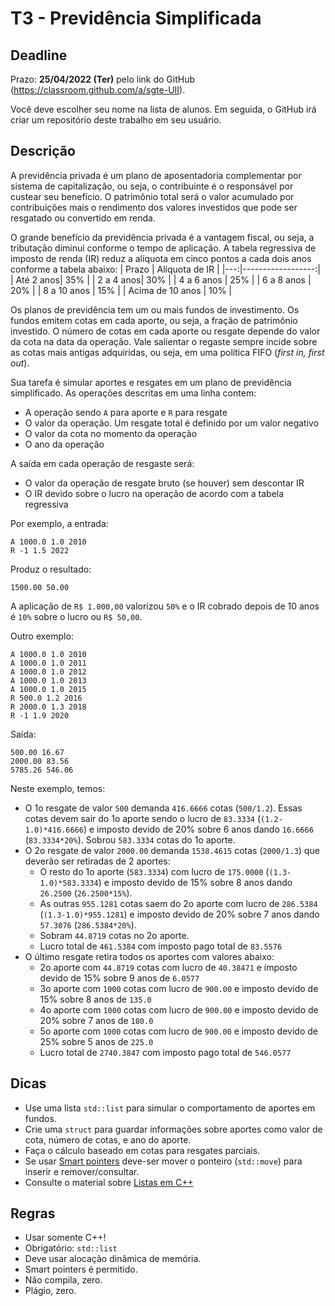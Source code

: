 
# T3 - Previdência Simplificada

## Deadline

Prazo: **25/04/2022 (Ter)** pelo link do GitHub (https://classroom.github.com/a/sgte-UII).

Você deve escolher seu nome na lista de alunos. Em seguida, o GitHub irá criar um repositório deste trabalho em seu usuário.

## Descrição

A previdência privada é um plano de aposentadoria complementar por sistema de capitalização, ou seja, o contribuinte é o responsável por custear seu benefício. O patrimônio total será o valor acumulado por contribuições mais o rendimento dos valores investidos que pode ser resgatado ou convertido em renda.

O grande benefício da previdência privada é a vantagem fiscal, ou seja, a tributação diminui conforme o tempo de aplicação. A tabela regressiva de imposto de renda (IR) reduz a alíquota em cinco pontos a cada dois anos conforme a tabela abaixo:
|  Prazo | Alíquota de IR |
|---:|------------------:|
| Até 2 anos| 35% |
| 2 a 4 anos| 30% |
| 4 a 6 anos | 25% | 
| 6 a 8 anos | 20% | 
| 8 a 10 anos | 15% | 
| Acima de 10 anos | 10% | 

Os planos de previdência tem um ou mais fundos de investimento. Os fundos emitem cotas em cada aporte, ou seja, a fração de patrimônio investido. O número de cotas em cada aporte ou resgate depende do valor da cota na data da operação. Vale salientar o regaste sempre incide sobre as cotas mais antigas adquiridas,  ou seja, em uma política FIFO (*first in, first out*).

Sua tarefa é simular aportes e resgates em um plano de previdência simplificado. As operações descritas em uma linha contem:
- A operação sendo `A` para aporte e `R` para resgate
- O valor da operação. Um resgate total é definido por um valor negativo
- O valor da cota no momento da operação
- O ano da operação

A saída em cada operação de resgaste será:
- O valor da operação de resgate bruto (se houver) sem descontar IR
- O IR devido sobre o lucro na operação de acordo com a tabela regressiva

Por exemplo, a entrada:
```
A 1000.0 1.0 2010
R -1 1.5 2022
```
Produz o resultado:
```
1500.00 50.00
```
A aplicação de `R$ 1.000,00` valorizou `50%` e  o IR cobrado depois de 10 anos é `10%` sobre o lucro ou `R$ 50,00`.

Outro exemplo:
```
A 1000.0 1.0 2010
A 1000.0 1.0 2011
A 1000.0 1.0 2012
A 1000.0 1.0 2013
A 1000.0 1.0 2015
R 500.0 1.2 2016
R 2000.0 1.3 2018
R -1 1.9 2020
```
Saída:
```
500.00 16.67
2000.00 83.56
5785.26 546.06
```

Neste exemplo, temos:
- O 1o resgate de valor `500` demanda `416.6666` cotas (`500/1.2`). Essas cotas devem sair do 1o aporte sendo o lucro de `83.3334` (`(1.2-1.0)*416.6666`) e imposto devido de 20% sobre 6 anos dando `16.6666`  (`83.3334*20%`). Sobrou `583.3334` cotas do 1o aporte.
- O 2o resgate de valor `2000.00` demanda `1538.4615` cotas (`2000/1.3`) que deverão ser retiradas de 2 aportes:
    - O resto do 1o aporte (`583.3334`) com lucro de `175.0000` (`(1.3-1.0)*583.3334`) e imposto devido de 15% sobre 8 anos dando `26.2500` (`26.2500*15%`).
    - As outras `955.1281` cotas saem do 2o aporte com lucro de `286.5384` (`(1.3-1.0)*955.1281`) e  imposto devido de 20% sobre 7 anos dando `57.3076` (`286.5384*20%`).  
    - Sobram `44.8719` cotas no 2o aporte.
    - Lucro total de `461.5384` com imposto pago total de `83.5576`
- O último resgate retira todos os aportes com valores abaixo:
    - 2o aporte com `44.8719` cotas com lucro de `40.38471` e imposto devido de 15% sobre 9 anos de `6.0577`
    - 3o aporte com `1000` cotas com lucro de `900.00` e imposto devido de 15% sobre 8 anos de `135.0`
    - 4o aporte  com `1000` cotas com lucro de `900.00` e imposto devido de 20% sobre 7 anos de `180.0`
    - 5o aporte  com `1000` cotas com lucro de `900.00` e imposto devido de 25% sobre 5 anos de `225.0`
    - Lucro total de `2740.3847` com imposto pago total de `546.0577`

## Dicas
- Use uma lista `std::list` para simular o comportamento de aportes em fundos.
- Crie uma `struct` para guardar informações sobre aportes como valor de cota, número de cotas, e ano do aporte.
- Faça o cálculo baseado em cotas para resgates parciais.
- Se usar [Smart pointers](../../aulas/11_pointers) deve-ser mover o ponteiro (`std::move`) para inserir e remover/consultar.
- Consulte o material sobre [Listas em C++](../../aulas/09_listas) 

## Regras

- Usar somente C++!
- Obrigatório: `std::list`
- Deve usar alocação dinâmica de memória.
- Smart pointers é permitido.
- Não compila, zero.
- Plágio, zero.